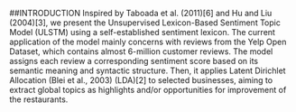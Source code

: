 ##INTRODUCTION
Inspired by Taboada et al. (2011)[6] and Hu and Liu (2004)[3], we present the Unsupervised Lexicon-Based
Sentiment Topic Model (ULSTM) using a self-established sentiment lexicon. The current application of the model
mainly concerns with reviews from the Yelp Open Dataset, which contains almost 6-million customer reviews. The
model assigns each review a corresponding sentiment score based on its semantic meaning and syntactic structure.
Then, it applies Latent Dirichlet Allocation (Blei et al., 2003) (LDA)[2] to selected businesses, aiming to extract global
topics as highlights and/or opportunities for improvement of the restaurants. 

